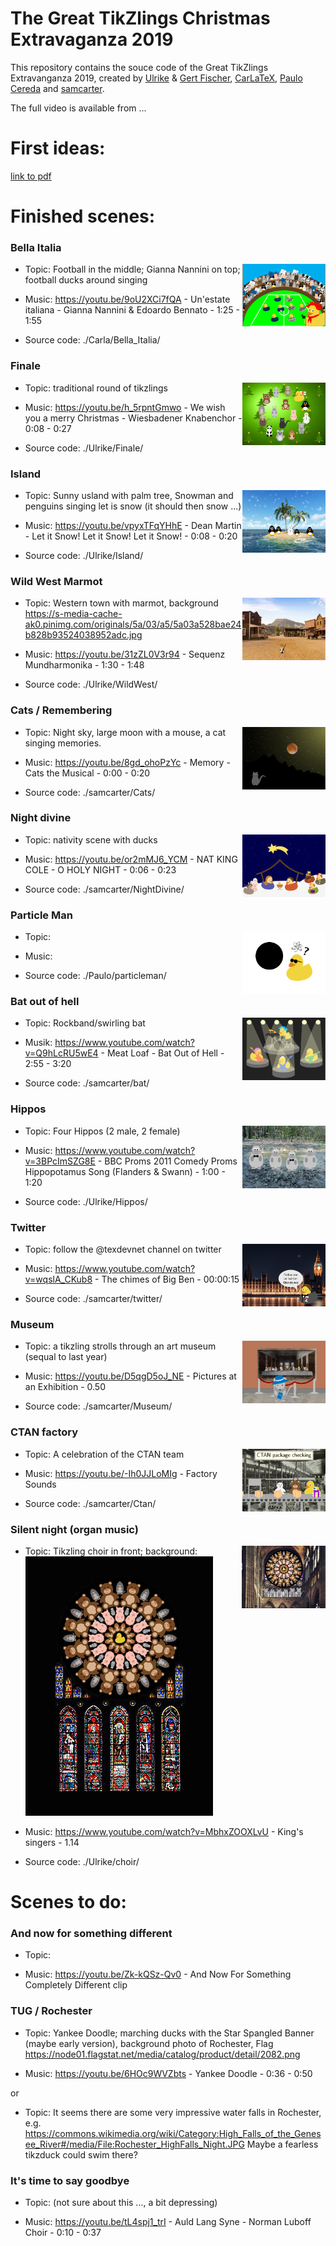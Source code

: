 # The Great TikZlings Christmas Extravaganza 2019

This repository contains the souce code of the Great TikZlings Extravanganza 2019, created by [Ulrike](https://github.com/u-fischer) & [Gert Fischer](https://github.com/g-fischer), [CarLaTeX](https://github.com/CarLaTeX), [Paulo Cereda](https://github.com/cereda) and [samcarter](https://github.com/samcarter).

The full video is available from ...

<!--- 
Music and 3rd party images are not included in this repository. The links to the songs can be found in the file ./Storyboard2019/music.txt, links to 3rd party images are for the most part given in the code of the individual scenes.
--->

# First ideas:

[link to pdf](./Storyboard/drafts/Extravaganza2019_storyboard.pdf)

# Finished scenes:

### Bella Italia

<a href="https://github.com/samcarter/Extravanganza2019/releases/download/video/BellaItalia.mp4"><img align="right" src="./Storyboard/previews/BellaItalia.png" height="100"></a>

- Topic: Football in the middle; Gianna Nannini on top; football ducks around singing 

- Music:  https://youtu.be/9oU2XCi7fQA - Un'estate italiana - Gianna Nannini & Edoardo Bennato - 1:25 - 1:55

- Source code: ./Carla/Bella_Italia/

### Finale

<a href="https://github.com/samcarter/Extravanganza2019/releases/download/video/finale.mp4"><img align="right" src="./Storyboard/previews/finale.png" height="100"></a>

- Topic: traditional round of tikzlings

- Music: https://youtu.be/h_5rpntGmwo - We wish you a merry Christmas - Wiesbadener Knabenchor - 0:08 - 0:27

- Source code: ./Ulrike/Finale/

### Island

<a href="https://github.com/samcarter/Extravanganza2019/releases/download/video/island.mp4"><img align="right" src="./Storyboard/previews/island.png" height="100"></a>

- Topic: Sunny usland with palm tree, Snowman and penguins singing let is snow (it should then snow ...)

- Music: https://youtu.be/vpyxTFqYHhE - Dean Martin - Let it Snow! Let it Snow! Let it Snow! - 0:08 - 0:20 

- Source code: ./Ulrike/Island/

### Wild West Marmot

<a href="https://github.com/samcarter/Extravanganza2019/releases/download/video/wildwest.mp4"><img align="right" src="./Storyboard/previews/wildwest.png" height="100"></a>

- Topic: Western town with marmot, background https://s-media-cache-ak0.pinimg.com/originals/5a/03/a5/5a03a528bae24b828b93524038952adc.jpg

- Music: https://youtu.be/31zZL0V3r94 - Sequenz Mundharmonika - 1:30 - 1:48

- Source code: ./Ulrike/WildWest/

### Cats / Remembering

<a href="https://github.com/samcarter/Extravanganza2019/releases/download/video/Cats.mp4"><img align="right" src="./Storyboard/previews/Cats.png" height="100"></a>

- Topic: Night sky, large moon with a mouse, a cat singing memories.

- Music: https://youtu.be/8gd_ohoPzYc - Memory - Cats the Musical - 0:00 - 0:20 

- Source code: ./samcarter/Cats/

### Night divine 

<a href="https://github.com/samcarter/Extravanganza2019/releases/download/video/NightDivine.mp4"><img align="right" src="./Storyboard/previews/NightDivine.png" height="100"></a>

- Topic: nativity scene with ducks 

- Music: https://youtu.be/or2mMJ6_YCM - NAT KING COLE - O HOLY NIGHT - 0:06 - 0:23 

- Source code: ./samcarter/NightDivine/

### Particle Man

<a href="https://github.com/samcarter/Extravanganza2019/releases/download/video/particleman.mp4"><img align="right" src="./Storyboard/previews/particleman.png" height="100"></a>

- Topic:  

- Music: 

- Source code: ./Paulo/particleman/

### Bat out of hell

<a href="https://github.com/samcarter/Extravanganza2019/releases/download/video/bat.mp4"><img align="right" src="./Storyboard/previews/bat.png" height="100"></a>

- Topic: Rockband/swirling bat

- Musik: https://www.youtube.com/watch?v=Q9hLcRU5wE4 - Meat Loaf - Bat Out of Hell - 2:55 - 3:20 

- Source code: ./samcarter/bat/

### Hippos

<a href="https://github.com/samcarter/Extravanganza2019/releases/download/video/hippos.mp4"><img align="right" src="./Storyboard/previews/hippos.png" height="100"></a>

- Topic: Four Hippos (2 male, 2 female)

- Music: https://www.youtube.com/watch?v=3BPcImSZG8E - BBC Proms 2011 Comedy Proms Hippopotamus Song (Flanders & Swann) - 1:00 - 1:20 

- Source code: ./Ulrike/Hippos/

### Twitter

<a href="https://github.com/samcarter/Extravanganza2019/releases/download/video/twitter.mp4"><img align="right" src="./Storyboard/previews/twitter.png" height="100"></a>

- Topic: follow the @texdevnet channel on twitter

- Music: https://www.youtube.com/watch?v=wqslA_CKub8 - The chimes of Big Ben  - 00:00:15 

- Source code: ./samcarter/twitter/

### Museum

<a href="https://github.com/samcarter/Extravanganza2019/releases/download/video/Museum.mp4"><img align="right" src="./Storyboard/previews/Museum.png" height="100"></a>

- Topic: a tikzling strolls through an art museum (sequal to last year)

- Music: https://youtu.be/D5qgD5oJ_NE - Pictures at an Exhibition - 0.50

- Source code: ./samcarter/Museum/

### CTAN factory

<a href="https://github.com/samcarter/Extravanganza2019/releases/download/video/ctan.mp4"><img align="right" src="./Storyboard/previews/ctan.png" height="100"></a>

- Topic: A celebration of the CTAN team 

- Music: https://youtu.be/-Ih0JJLoMIg - Factory Sounds 

- Source code: ./samcarter/Ctan/


### Silent night (organ music)

<a href="https://github.com/samcarter/Extravanganza2019/releases/download/video/choir.mp4"><img align="right" src="./Storyboard/previews/choir.png" height="100"></a>

- Topic: Tikzling choir in front; background: ![](./Ulrike/choir/silentnightback.jpeg)

- Music: https://www.youtube.com/watch?v=MbhxZOOXLvU - King's singers - 1.14

- Source code: ./Ulrike/choir/

# Scenes to do:



### And now for something different

- Topic: 

- Music: https://youtu.be/Zk-kQSz-Qv0 - And Now For Something Completely Different clip

### TUG / Rochester

- Topic: Yankee Doodle; marching ducks with the Star Spangled Banner (maybe early version), background photo of Rochester, Flag https://node01.flagstat.net/media/catalog/product/detail/2082.png

- Music: https://youtu.be/6HOc9WVZbts - Yankee Doodle - 0:36 - 0:50

or 

- Topic: It seems there are some very impressive water falls in Rochester, e.g. https://commons.wikimedia.org/wiki/Category:High_Falls_of_the_Genesee_River#/media/File:Rochester_HighFalls_Night.JPG Maybe a fearless tikzduck could swim there? 

### It's time to say goodbye

- Topic: (not sure about this ..., a bit depressing)

- Music: https://youtu.be/tL4spj1_trI - Auld Lang Syne - Norman Luboff Choir - 0:10 - 0:37




